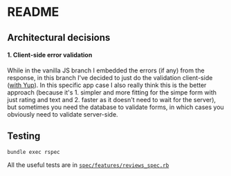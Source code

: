 # README

## Architectural decisions

#### 1. Client-side error validation

While in the vanilla JS branch I embedded the errors (if any) from the response, in this branch I've decided to just do the validation client-side ([with Yup](https://formik.org/docs/guides/validation#validationschema)). In this specific app case I also really think this is the better approach (because it's 1. simpler and more fitting for the simpe form with just rating and text and 2. faster as it doesn't need to wait for the server), but sometimes you need the database to validate forms, in which cases you obviously need to validate server-side.

## Testing

`bundle exec rspec`

All the useful tests are in [`spec/features/reviews_spec.rb`](spec/features/reviews_spec.rb)
